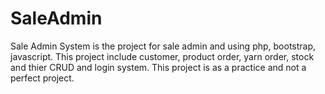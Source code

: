 # SaleAdmin
Sale Admin System is the project for sale admin and using php, bootstrap, javascript.
This project include customer, product order, yarn order, stock and thier CRUD and login system.
This project is as a practice and not a perfect project.
